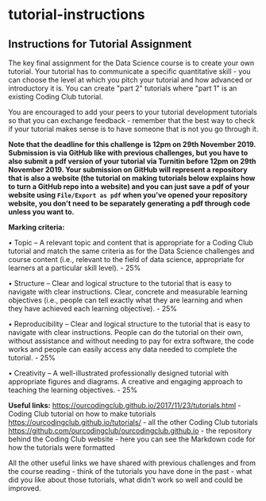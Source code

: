 # tutorial-instructions
## Instructions for Tutorial Assignment

The key final assignment for the Data Science course is to create your own tutorial. Your tutorial has to communicate a specific quantitative skill - you can choose the level at which you pitch your tutorial and how advanced or introductory it is. You can create "part 2" tutorials where "part 1" is an existing Coding Club tutorial.

You are encouraged to add your peers to your tutorial development tutorials so that you can exchange feedback - remember that the best way to check if your tutorial makes sense is to have someone that is not you go through it.

__Note that the deadline for this challenge is 12pm on 29th November 2019. Submission is via GitHub like with previous challenges, but you have to also submit a pdf version of your tutorial via Turnitin before 12pm on 29th November 2019. Your submission on GitHub will represent a repository that is also a website (the tutorial on making tutorials below explains how to turn a GitHub repo into a website) and you can just save a pdf of your website using `File/Export as pdf` when you've opened your repository website, you don't need to be separately generating a pdf through code unless you want to.__

__Marking criteria:__

•	Topic – A relevant topic and content that is appropriate for a Coding Club tutorial and match the same criteria as for the Data Science challenges and course content (i.e., relevant to the field of data science, appropriate for learners at a particular skill level). - 25%

•	Structure – Clear and logical structure to the tutorial that is easy to navigate with clear instructions. Clear, concrete and measurable learning objectives (i.e., people can tell exactly what they are learning and when they have achieved each learning objective). - 25%

•	Reproducibility – Clear and logical structure to the tutorial that is easy to navigate with clear instructions. People can do the tutorial on their own, without assistance and without needing to pay for extra software, the code works and people can easily access any data needed to complete the tutorial. - 25%

•	Creativity – A well-illustrated professionally designed tutorial with appropriate figures and diagrams. A creative and engaging approach to teaching the learning objectives. - 25%

__Useful links:__
https://ourcodingclub.github.io/2017/11/23/tutorials.html - Coding Club tutorial on how to make tutorials
https://ourcodingclub.github.io/tutorials/ - all the other Coding Club tutorials
https://github.com/ourcodingclub/ourcodingclub.github.io - the repository behind the Coding Club website - here you can see the Markdown code for how the tutorials were formatted

All the other useful links we have shared with previous challenges and from the course reading - think of the tutorials you have done in the past - what did you like about those tutorials, what didn't work so well and could be improved.
